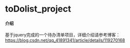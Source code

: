 # toDolist_project

#### 介绍
基于jquery完成的一个待办清单项目，详细介绍请参考博客：https://blog.csdn.net/qq_41891341/article/details/119270168

